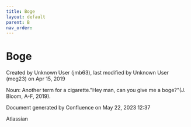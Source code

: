 ```yaml
---
title: Boge
layout: default
parent: B
nav_order:
---
```


# Boge

Created by  Unknown User (jmb63), last modified by  Unknown User (meg23) on Apr 15, 2019

Noun: Another term for a cigarette.&quot;Hey man, can you give me a boge?&quot;(J. Bloom, A-F, 2019).

Document generated by Confluence on May 22, 2023 12:37

Atlassian
